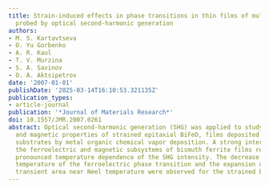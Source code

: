 ```yaml
---
title: Strain-induced effects in phase transitions in thin films of multiferroic BiFeO3
  probed by optical second-harmonic generation
authors:
- M. S. Kartavtseva
- O. Yu Gorbenko
- A. R. Kaul
- T. V. Murzina
- S. A. Savinov
- O. A. Aktsipetrov
date: '2007-01-01'
publishDate: '2025-03-14T16:10:53.321135Z'
publication_types:
- article-journal
publication: '*Journal of Materials Research*'
doi: 10.1557/JMR.2007.0261
abstract: Optical second-harmonic generation (SHG) was applied to study the ferroelectric
  and magnetic properties of strained epitaxial BiFeO, films deposited on (001) SrTiO3
  substrates by metal organic chemical vapor deposition. A strong interplay between
  the ferroelectric and magnetic subsystems of bismuth ferrite films results in the
  pronounced temperature dependence of the SHG intensity. The decrease of the critical
  temperature of the ferroelectric phase transition and the expansion of the nonlinear
  transient area near Neel temperature were observed for the strained BiFeO3 films.
---
```


